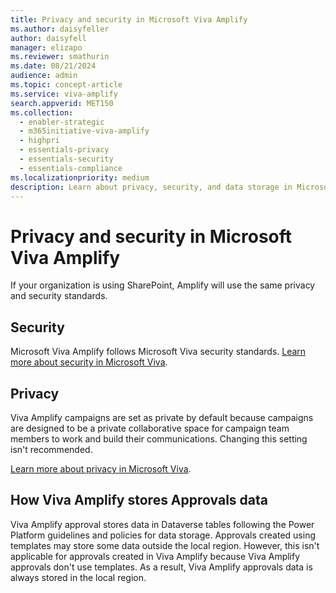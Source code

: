 ```yaml
---
title: Privacy and security in Microsoft Viva Amplify
ms.author: daisyfeller
author: daisyfell
manager: elizapo
ms.reviewer: smathurin
ms.date: 08/21/2024
audience: admin
ms.topic: concept-article
ms.service: viva-amplify
search.appverid: MET150
ms.collection:
  - enabler-strategic
  - m365initiative-viva-amplify
  - highpri
  - essentials-privacy
  - essentials-security
  - essentials-compliance
ms.localizationpriority: medium
description: Learn about privacy, security, and data storage in Microsoft Viva Amplify.
---
```


# Privacy and security in Microsoft Viva Amplify

If your organization is using SharePoint, Amplify will use the same privacy and security standards.

## Security

Microsoft Viva Amplify follows Microsoft Viva security standards. [Learn more about security in Microsoft Viva](../viva-security.md).

## Privacy

Viva Amplify campaigns are set as private by default because campaigns are designed to be a private collaborative space for campaign team members to work and build their communications. Changing this setting isn't recommended.

[Learn more about privacy in Microsoft Viva](../viva-privacy.md).

## How Viva Amplify stores Approvals data

Viva Amplify approval stores data in Dataverse tables following the Power Platform guidelines and policies for data storage. Approvals created using templates may store some data outside the local region. However, this isn't applicable for approvals created in Viva Amplify because Viva Amplify approvals don't use templates. As a result, Viva Amplify approvals data is always stored in the local region.
